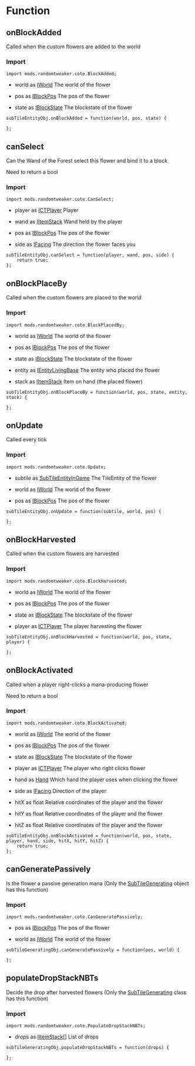 # Function

## onBlockAdded

Called when the custom flowers are added to the world

### Import

```zenscript
import mods.randomtweaker.cote.BlockAdded;
```

* world as [IWorld](https://docs.blamejared.com/1.12/en/Vanilla/World/IWorld/) The world of the flower

* pos as [IBlockPos](https://docs.blamejared.com/1.12/en/Vanilla/World/IBlockPos/) The pos of the flower

* state as [IBlockState](https://docs.blamejared.com/1.12/en/Vanilla/World/IBlockState/) The blockstate of the flower

```zenscript
subTileEntityObj.onBlockAdded = function(world, pos, state) {

};
```

## canSelect

Can the Wand of the Forest select this flower and bind it to a block

Need to return a bool

### Import

```zenscript
import mods.randomtweaker.cote.CanSelect;
```

* player
  as [ICTPlayer](https://docs.blamejared.com/1.12/en/Mods/ContentTweaker/Vanilla/Types/Player/ICTPlayer/)
  Player

* wand as [IItemStack](https://docs.blamejared.com/1.12/en/Vanilla/Items/IItemStack/) Wand held by the player

* pos as [IBlockPos](https://docs.blamejared.com/1.12/en/Vanilla/World/IBlockPos/) The pos of the flower

* side as [IFacing](https://docs.blamejared.com/1.12/en/Vanilla/World/IFacing/) The direction the flower faces you

```zenscript
subTileEntityObj.canSelect = function(player, wand, pos, side) {
    return true;
};
```

## onBlockPlaceBy

Called when the custom flowers are placed to the world

### Import

```zenscript
import mods.randomtweaker.cote.BlockPlacedBy;
```

* world as [IWorld](https://docs.blamejared.com/1.12/en/Vanilla/World/IWorld/) The world of the flower

* pos as [IBlockPos](https://docs.blamejared.com/1.12/en/Vanilla/World/IBlockPos/) The pos of the flower

* state as [IBlockState](https://docs.blamejared.com/1.12/en/Vanilla/World/IBlockState/) The blockstate of the flower

* entity
  as [IEntityLivingBase](https://docs.blamejared.com/1.12/en/Vanilla/Entities/IEntityLivingBase/)
  The entity who placed the flower

* stack as [IItemStack](https://docs.blamejared.com/1.12/en/Vanilla/Items/IItemStack/) Item on
  hand (the placed flower)

```zenscript
subTileEntityObj.onBlockPlaceBy = function(world, pos, state, entity, stack) {

};
```

## onUpdate

Called every tick

### Import

```zenscript
import mods.randomtweaker.cote.Update;
```

* subtile as [SubTileEntityInGame](SubTileEntityInGame.md)
  The TileEntity of the flower

* world as [IWorld](https://docs.blamejared.com/1.12/en/Vanilla/World/IWorld/) The world of the flower

* pos as [IBlockPos](https://docs.blamejared.com/1.12/en/Vanilla/World/IBlockPos/) The pos of the flower

```zenscript
subTileEntityObj.onUpdate = function(subtile, world, pos) {

};
```

## onBlockHarvested

Called when the custom flowers are harvested

### Import

```zenscript
import mods.randomtweaker.cote.BlockHarvested;
```

* world as [IWorld](https://docs.blamejared.com/1.12/en/Vanilla/World/IWorld/) The world of the flower

* pos as [IBlockPos](https://docs.blamejared.com/1.12/en/Vanilla/World/IBlockPos/) The pos of the flower

* state as [IBlockState](https://docs.blamejared.com/1.12/en/Vanilla/World/IBlockState/) The
  blockstate of the flower

* player
  as [ICTPlayer](https://docs.blamejared.com/1.12/en/Mods/ContentTweaker/Vanilla/Types/Player/ICTPlayer/)
  The player harvesting the flower

```zenscript
subTileEntityObj.onBlockHarvested = function(world, pos, state, player) {

};
```

## onBlockActivated

Called when a player right-clicks a mana-producing flower

Need to return a bool

### Import

```zenscript
import mods.randomtweaker.cote.BlockActivated;
```

* world as [IWorld](https://docs.blamejared.com/1.12/en/Vanilla/World/IWorld/) The world of the flower

* pos as [IBlockPos](https://docs.blamejared.com/1.12/en/Vanilla/World/IBlockPos/) The pos of the flower

* state as [IBlockState](https://docs.blamejared.com/1.12/en/Vanilla/World/IBlockState/) The
  blockstate of the flower

* player
  as [ICTPlayer](https://docs.blamejared.com/1.12/en/Mods/ContentTweaker/Vanilla/Types/Player/ICTPlayer/)
  The player who right clicks flower

* hand as [Hand](https://docs.blamejared.com/1.12/en/Mods/ContentTweaker/Vanilla/Types/Player/Hand/)
  Which hand the player uses when clicking the flower

* side as [IFacing](https://docs.blamejared.com/1.12/en/Vanilla/World/IFacing/) Direction of the
  player

* hitX as float Relative coordinates of the player and the flower

* hitY as float Relative coordinates of the player and the flower

* hitZ as float Relative coordinates of the player and the flower

```zenscript
subTileEntityObj.onBlockActivated = function(world, pos, state, player, hand, side, hitX, hitY, hitZ) {
    return true;
};
```

## canGeneratePassively

Is the flower a passive generation mana (Only the [SubTileGenerating](SubTileGenerating.md)
object has this function)

### Import

```zenscript
import mods.randomtweaker.cote.CanGeneratePassively;
```

* pos as [IBlockPos](https://docs.blamejared.com/1.12/en/Vanilla/World/IBlockPos/) The pos of the flower

* world as [IWorld](https://docs.blamejared.com/1.12/en/Vanilla/World/IWorld/) The world of the flower

```zenscript
subTileGeneratingObj.canGeneratePassively = function(pos, world) {

};
```

## populateDropStackNBTs

Decide the drop after harvested flowers (Only the [SubTileGenerating](SubTileGenerating.md)
class has this function)

### Import

```zenscript
import mods.randomtweaker.cote.PopulateDropStackNBTs;
```

* drops as [IItemStack[]](https://docs.blamejared.com/1.12/en/Vanilla/Items/IItemStack/) List of drops

```zenscript
subTileGeneratingObj.populateDropStackNBTs = function(drops) {

};
```

